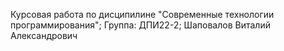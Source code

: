 Курсовая работа по дисципилине "Современные технологии программирования";
Группа: ДПИ22-2;
Шаповалов Виталий Александрович
